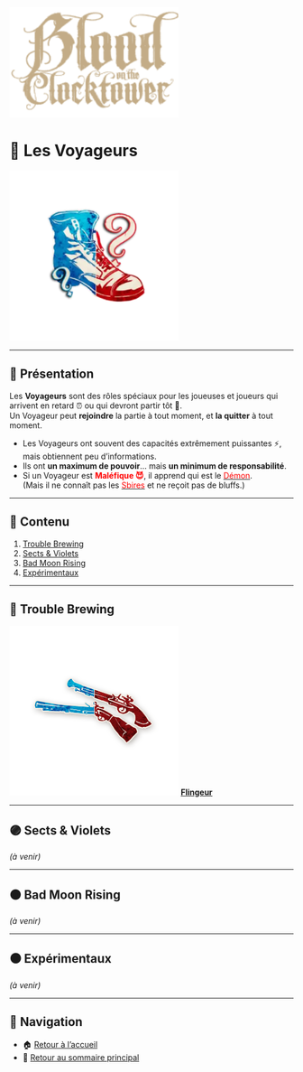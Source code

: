 <p align="left">
  <a href="/botc-fr-bambi/">
    <img src="../images/logo.png" alt="Accueil BotC FR" width="300">
  </a>
</p>

# 🧳 Les Voyageurs  

[<img src="../images/Generic_traveller.png" alt="Voyageurs" width="300">](voyageurs.md)  

---

## 📖 Présentation  

Les **Voyageurs** sont des rôles spéciaux pour les joueuses et joueurs qui arrivent en retard ⏰ ou qui devront partir tôt 🚪.  
Un Voyageur peut **rejoindre** la partie à tout moment, et **la quitter** à tout moment.  

- Les Voyageurs ont souvent des capacités extrêmement puissantes ⚡, mais obtiennent peu d’informations.  
- Ils ont **un maximum de pouvoir**… mais **un minimum de responsabilité**.  
- Si un Voyageur est **<span style="color:red">Maléfique 😈</span>**, il apprend qui est le [<span style="color:red">Démon</span>](../demons.md).  
  (Mais il ne connaît pas les [<span style="color:red">Sbires</span>](../sbires.md) et ne reçoit pas de bluffs.)  

---

## 📂 Contenu  

1. [Trouble Brewing](#-trouble-brewing)  
2. [Sects & Violets](#-sects--violets)  
3. [Bad Moon Rising](#-bad-moon-rising)  
4. [Expérimentaux](#-expérimentaux)  

---

## 🔵 Trouble Brewing  

[<img src="../images/Icon_gunslinger.png" alt="Flingeur" width="300">](flingeur.md) [**Flingeur**](flingeur.md)  



---

## 🟣 Sects & Violets  

*(à venir)*  

---

## 🟠 Bad Moon Rising  

*(à venir)*  

---

## ⚫️ Expérimentaux  

*(à venir)*  

---

## 📂 Navigation  

- 🏠 [Retour à l’accueil](../README.md)  
- 📁 [Retour au sommaire principal](../blood_on_the_clocktower.md)
